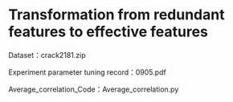 # Transformation from redundant features to effective features


  Dataset：crack2181.zip

  
  Experiment parameter tuning record：0905.pdf

  
  Average_correlation_Code：Average_correlation.py
